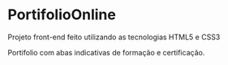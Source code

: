 # PortifolioOnline

Projeto front-end feito utilizando as tecnologias HTML5 e CSS3

Portifolio com abas indicativas de formação e certificação.
